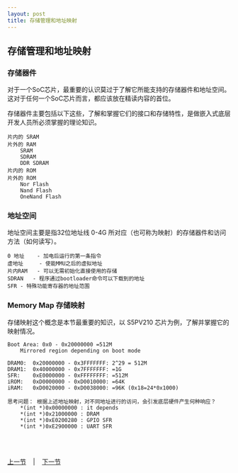 ```yaml
---
layout: post
title: 存储管理和地址映射
---
```


## 存储管理和地址映射

### 存储器件
对于一个SoC芯片，最重要的认识莫过于了解它所能支持的存储器件和地址空间。这对于任何一个SoC芯片而言，都应该放在精读内容的首位。

存储器件主要包括以下这些，了解和掌握它们的接口和存储特性，是做嵌入式底层开发人员所必须掌握的理论知识。

	片内的 SRAM 
	片外的 RAM
		SRAM
		SDRAM
		DDR SDRAM
	片内的 ROM
	片外的 ROM
		Nor Flash
		Nand Flash
		OneNand Flash

### 地址空间
地址空间主要是指32位地址线 0-4G 所对应（也可称为映射）的存储器件和访问方法（如何读写）。
	
	0 地址 	- 加电后运行的第一条指令
	虚地址 	- 使能MMU之后的虚拟地址
	片内RAM	- 可以无需初始化直接使用的存储
	SDRAN 	- 程序通过bootloader命令可以下载到的地址
	SFR	- 特殊功能寄存器的地址范围

### Memory Map 存储映射
存储映射这个概念是本节最重要的知识，以 S5PV210 芯片为例，了解并掌握它的映射情况。

	Boot Area: 0x0 - 0x20000000 =512M
		Mirrored region depending on boot mode
	
	DRAM0: 	0x20000000 - 0x3FFFFFFF: 2^29 = 512M
	DRAM1:  0x40000000 - 0x7FFFFFFF: =1G
	SFR:	0xE0000000 - 0xFFFFFFFF: =512M
	iROM:	0xD0000000 - 0xD0010000: =64K
	iRAM: 	0xD0020000 - 0xD0038000: =96K (0x18=24*0x1000) 
	
	思考问题： 根据上述地址映射，对不同地址进行的访问，会引发底层硬件产生何种响应？
		*(int *)0x00000000 : it depends
		*(int *)0x21000000 : DRAM
		*(int *)0xE0200280 : GPIO SFR
		*(int *)0xE2900000 : UART SFR


<br> <br> 
<div> <a href="chp2-1.html">上一节</a> &nbsp;&nbsp; | &nbsp;&nbsp; <a href="chp2-3.html">下一节</a> </div> <br> <br>